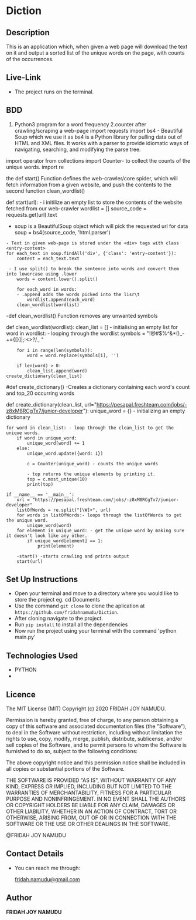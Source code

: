 # Diction

## Description

This is  an application which, when given a web page will download the text on it and output a sorted list of the unique words on the page, with counts of the occurrences.



## Live-Link
 -  The project runs on the terminal.
 
## BDD


1.  Python3 program for a word frequency
2.counter after crawling/scraping a web-page
import requests
import bs4 - Beautiful Soup which we use it as bs4 is a Python library for pulling data out of HTML and XML files. 
It works with a parser to provide idiomatic ways of navigating, searching, and modifying the parse tree. 

import operator
from collections import Counter- to collect the counts of the unique words.
import re

the def start() Function defines the web-crawler/core spider, which will fetch information from a given website, and push the contents to
the second function clean_wordlist()


def start(url):
    - i initilize an  empty list to store the contents of the website fetched from our web-crawler
    wordlist = []
    source_code = requests.get(url).text

   - soup is a BeautifulSoup object which will pick the requested url for data
    soup = bs4(source_code, 'html.parser')

    - Text in given web-page is stored under the <div> tags with class <entry-content>
    for each_text in soup.findAll('div', {'class': 'entry-content'}):
        content = each_text.text

     - I use split() to break the sentence into words and convert them into lowercase using .lower
        words = content.lower().split()

        for each_word in words:
        - .append adds the words picked into the lisr\t
            wordlist.append(each_word)
        clean_wordlist(wordlist)


-def clean_wordlist() Function removes any unwanted symbols


def clean_wordlist(wordlist):
    clean_list = [] - initialising an empty list
    for word in wordlist: - looping through the wordlist
        symbols = "!@#$%^&*()_-+={[}]|\;:\<>?/., "

        for i in range(len(symbols)):
            word = word.replace(symbols[i], '')

        if len(word) > 0:
            clean_list.append(word)
    create_dictionary(clean_list)


#def create_dictionary() -Creates a dictionary containing each word's count and top_20 occurring words


def create_dictionary(clean_list, url="https://pesapal.freshteam.com/jobs/-z8xM8RCgTx7/junior-developer"):
    unique_word = {} - initializing an empty dictionary 

    for word in clean_list: - loop through the clean_list to get the unique words.
        if word in unique_word:
            unique_word[word] += 1
        else:
            unique_word.update({word: 1})

            c = Counter(unique_word) - counts the unique words

            - top returns the unique elements by printing it.
            top = c.most_unique(10)
            print(top)

    if __name__ == '__main__':
        url = "https://pesapal.freshteam.com/jobs/-z8xM8RCgTx7/junior-developer"
        listOfWords = re.split("[\W]+", url)
        for words in listOfWords:- loops through the listOfWords to get the unique word.
            unique_word(word)
        for element in unique_word: - get the unique word by making sure it doesn't look like any other.
            if unique_word[element] == 1:
                print(element)

        -start() -starts crawling and prints output
        start(url)
        


## Set Up Instructions

- Open your terminal and move to a directory where you would like to store the project eg. cd Documents
- Use the command `git clone` to clone the aplication at `https://github.com/fridahnamudu/Diction`.
- After cloning navigate to the project.
- Run `pip install` to install all the dependencies
- Now run the project using your terminal with the command 'python main.py'

## Technologies Used

- PYTHON
- 

## Licence

The MIT License (MIT)
Copyright (c) 2020 FRIDAH JOY NAMUDU.

Permission is hereby granted, free of charge, to any person obtaining a copy of this software and associated documentation files (the "Software"), to deal in the Software without restriction, including without limitation the rights to use, copy, modify, merge, publish, distribute, sublicense, and/or sell copies of the Software, and to permit persons to whom the Software is furnished to do so, subject to the following conditions:

The above copyright notice and this permission notice shall be included in all copies or substantial portions of the Software.

THE SOFTWARE IS PROVIDED "AS IS", WITHOUT WARRANTY OF ANY KIND, EXPRESS OR IMPLIED, INCLUDING BUT NOT LIMITED TO THE WARRANTIES OF MERCHANTABILITY, FITNESS FOR A PARTICULAR PURPOSE AND NONINFRINGEMENT. IN NO EVENT SHALL THE AUTHORS OR COPYRIGHT HOLDERS BE LIABLE FOR ANY CLAIM, DAMAGES OR OTHER LIABILITY, WHETHER IN AN ACTION OF CONTRACT, TORT OR OTHERWISE, ARISING FROM, OUT OF OR IN CONNECTION WITH THE SOFTWARE OR THE USE OR OTHER DEALINGS IN THE SOFTWARE.

@FRIDAH JOY NAMUDU

## Contact Details

- You can reach me through:

  fridah.namudu@gmail.com

## Author

**FRIDAH JOY NAMUDU**
